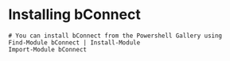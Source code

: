 # Installing bConnect

    # You can install bConnect from the Powershell Gallery using
    Find-Module bConnect | Install-Module
    Import-Module bConnect
